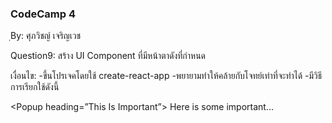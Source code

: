 ### CodeCamp 4 ###
ฺBy: ศุภวิชญ์ เจริญเวช

Question9:
  สร้าง UI Component ที่มีหน้าตาดังที่กำหนด

  เงื่อนไข:
  -ขึ้นโปรเจคโดยใช้ create-react-app
  -พยายามทำให้คล้ายกับโจทย์เท่าที่จะทำได้
  -มีวิธีการเรียกใช้ดังนี้

  <Popup heading=”This Is Important”>
    Here is some important...
  </Popup>